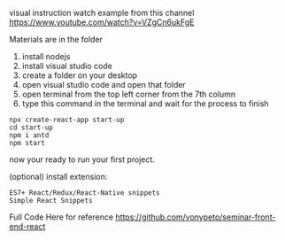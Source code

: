 visual instruction watch example from this channel
https://www.youtube.com/watch?v=VZgCn6ukFgE


Materials are in the folder

1. install nodejs
2. install visual studio code
4. create a folder on your desktop
3. open visual studio code and open that folder
4. open terminal from the top left corner from the 7th column
5. type this command in the terminal and wait for the process to finish
```
npx create-react-app start-up
cd start-up
npm i antd
npm start
```
now your ready to run your first project.

(optional) install extension:
```
ES7+ React/Redux/React-Native snippets
Simple React Snippets
```

Full Code Here for reference
https://github.com/vonypeto/seminar-front-end-react
